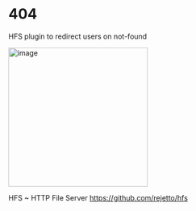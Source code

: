 # 404
HFS plugin to redirect users on not-found

<img width="276" alt="image" src="https://github.com/rejetto/404/assets/1367199/bece4b9c-425f-4b0a-9ab4-3c82b5246fb9">

HFS ~ HTTP File Server https://github.com/rejetto/hfs
